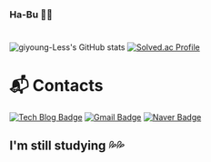 ### Ha-Bu 🙋‍♂️
#
![giyoung-Less's GitHub stats](https://github-readme-stats.vercel.app/api?username=giyoung-Lee&show_icons=true&theme=tokyonight) [![Solved.ac Profile](http://mazassumnida.wtf/api/generate_badge?boj=rldud112)](https://solved.ac/rldud112)


# :mailbox_with_mail: Contacts
[![Tech Blog Badge](http://img.shields.io/badge/-Tech%20blog-black?style=flat-square&logo=github&link=http://bit.ly/3AuHV5h)](http://bit.ly/3AuHV5h)
[![Gmail Badge](https://img.shields.io/badge/Gmail-d14836?style=flat-square&logo=Gmail&logoColor=white&link=mailto:permilliyer@gmail.com)](mailto:permilliyer@gmail.com)
[![Naver Badge](https://img.shields.io/badge/Naver-03C75A?style=flat-square&logo=Naver&logoColor=white&link=mailto:rldud112@naver.com)](mailto:rldud112@naver.com)

## I'm still studying 💦💦
